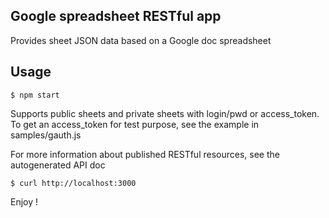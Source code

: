 ## Google spreadsheet RESTful app

Provides sheet JSON data based on a Google doc spreadsheet

## Usage

    $ npm start

Supports public sheets and private sheets with login/pwd or access_token.
To get an access_token for test purpose, see the example in samples/gauth.js

For more information about published RESTful resources, see the autogenerated API doc

    $ curl http://localhost:3000

Enjoy !
